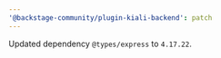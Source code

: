 ```yaml
---
'@backstage-community/plugin-kiali-backend': patch
---
```


Updated dependency `@types/express` to `4.17.22`.

